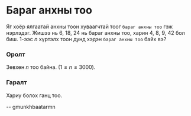 Бараг анхны тоо
===============
Яг хоёр ялгаатай анхны тоон хуваагчтай тоог `бараг анхны тоо` гэж нэрлэдэг.
Жишээ нь $6$, $18$, $24$ нь бараг анхны тоо, харин $4$, $8$, $9$, $42$ бол биш.
$1$-ээс $n$ хүртэлх тоон дунд хэдэн `бараг анхны тоо` байх вэ?


### Оролт
Зөвхөн $n$ тоо байна. ($1 ≤ n ≤ 3000$).


### Гаралт
Хариу болох ганц тоо.

-- gmunkhbaatarmn
